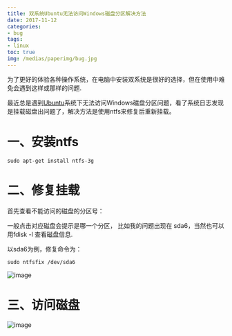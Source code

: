 ```yaml
---
title: 双系统Ubuntu无法访问Windows磁盘分区解决方法
date: 2017-11-12
categories:
- bug
tags:
- linux
toc: true
img: /medias/paperimg/bug.jpg
---
```



为了更好的体验各种操作系统，在电脑中安装双系统是很好的选择，但在使用中难免会遇到这样或那样的问题.<!--more-->

最近总是遇到[Ubuntu](http://www.linuxidc.com/topicnews.aspx?tid=2 "Ubuntu")系统下无法访问Windows磁盘分区问题，看了系统日志发现是挂载磁盘出问题了，解决方法是使用ntfs来修复后重新挂载。

# 一、安装ntfs

```
sudo apt-get install ntfs-3g
```

# 二、修复挂载

首先查看不能访问的磁盘的分区号：

一般点击对应磁盘会提示是哪一个分区， 比如我的问题出现在 sda6，当然也可以用fdisk -l 查看磁盘信息.

以sda6为例，修复命令为：

```
sudo ntfsfix /dev/sda6
```

![image](http://upload-images.jianshu.io/upload_images/16115686-6e6b97e727027ac3.png?imageMogr2/auto-orient/strip%7CimageView2/2/w/1240)

# 三、访问磁盘

![image](http://upload-images.jianshu.io/upload_images/16115686-16e475a1809e9e16.png?imageMogr2/auto-orient/strip%7CimageView2/2/w/1240)

